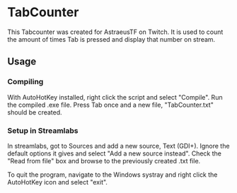 <h1>TabCounter</h1>
<p>This Tabcounter was created for AstraeusTF on Twitch. It is used to count the amount of times Tab is pressed and display that number on stream.</p>

<h2>Usage</h2>
<h3>Compiling</h3>
<p>With AutoHotKey installed, right click the script and select "Compile". Run the compiled .exe file. Press Tab once and a new file, "TabCounter.txt" should be created. </p>
<h3>Setup in Streamlabs</h3>
<p>In streamlabs, got to Sources and add a new source, Text (GDI+). Ignore the default options it gives and select "Add a new source instead". Check the "Read from file" box and browse to the previously created .txt file.</p>
<p>To quit the program, navigate to the Windows systray and right click the AutoHotKey icon and select "exit".</p>
